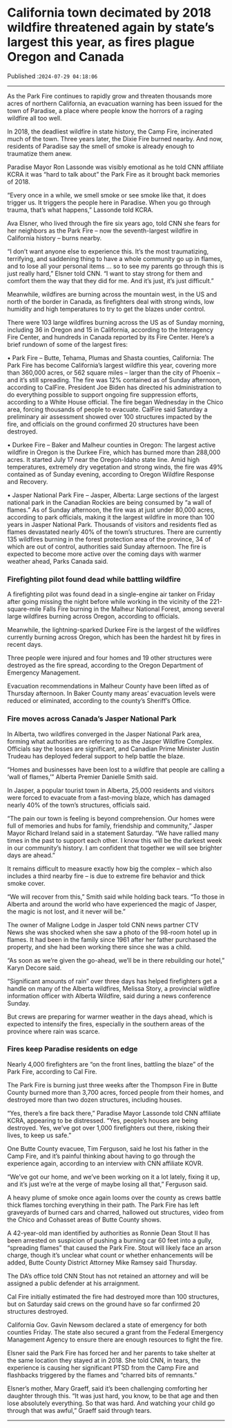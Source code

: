 # California town decimated by 2018 wildfire threatened again by state’s largest this year, as fires plague Oregon and Canada

Published :`2024-07-29 04:18:06`

---

As the Park Fire continues to rapidly grow and threaten thousands more acres of northern California, an evacuation warning has been issued for the town of Paradise, a place where people know the horrors of a raging wildfire all too well.

In 2018, the deadliest wildfire in state history, the Camp Fire, incinerated much of the town. Three years later, the Dixie Fire burned nearby. And now, residents of Paradise say the smell of smoke is already enough to traumatize them anew.

Paradise Mayor Ron Lassonde was visibly emotional as he told CNN affiliate KCRA it was “hard to talk about” the Park Fire as it brought back memories of 2018.

“Every once in a while, we smell smoke or see smoke like that, it does trigger us. It triggers the people here in Paradise. When you go through trauma, that’s what happens,” Lassonde told KCRA.

Ava Elsner, who lived through the fire six years ago, told CNN she fears for her neighbors as the Park Fire – now the seventh-largest wildfire in California history – burns nearby.

“I don’t want anyone else to experience this. It’s the most traumatizing, terrifying, and saddening thing to have a whole community go up in flames, and to lose all your personal items … so to see my parents go through this is just really hard,” Elsner told CNN. “I want to stay strong for them and comfort them the way that they did for me. And it’s just, it’s just difficult.”

Meanwhile, wildfires are burning across the mountain west, in the US and north of the border in Canada, as firefighters deal with strong winds, low humidity and high temperatures to try to get the blazes under control.

There were 103 large wildfires burning across the US as of Sunday morning, including 36 in Oregon and 15 in California, according to the Interagency Fire Center, and hundreds in Canada reported by its Fire Center. Here’s a brief rundown of some of the largest fires:

• Park Fire – Butte, Tehama, Plumas and Shasta counties, California: The Park Fire has become California’s largest wildfire this year, covering more than 360,000 acres, or 562 square miles – larger than the city of Phoenix – and it’s still spreading. The fire was 12% contained as of Sunday afternoon, according to CalFire. President Joe Biden has directed his administration to do everything possible to support ongoing fire suppression efforts, according to a White House official. The fire began Wednesday in the Chico area, forcing thousands of people to evacuate. CalFire said Saturday a preliminary air assessment showed over 100 structures impacted by the fire, and officials on the ground confirmed 20 structures have been destroyed.

• Durkee Fire – Baker and Malheur counties in Oregon: The largest active wildfire in Oregon is the Durkee Fire, which has burned more than 288,000 acres. It started July 17 near the Oregon-Idaho state line. Amid high temperatures, extremely dry vegetation and strong winds, the fire was 49% contained as of Sunday evening, according to Oregon Wildfire Response and Recovery.

• Jasper National Park Fire – Jasper, Alberta: Large sections of the largest national park in the Canadian Rockies are being consumed by “a wall of flames.” As of Sunday afternoon, the fire was at just under 80,000 acres, according to park officials, making it the largest wildfire in more than 100 years in Jasper National Park. Thousands of visitors and residents fled as flames devastated nearly 40% of the town’s structures. There are currently 135 wildfires burning in the forest protection area of the province, 34 of which are out of control, authorities said Sunday afternoon. The fire is expected to become more active over the coming days with warmer weather ahead, Parks Canada said.

### Firefighting pilot found dead while battling wildfire

A firefighting pilot was found dead in a single-engine air tanker on Friday after going missing the night before while working in the vicinity of the 221-square-mile Falls Fire burning in the Malheur National Forest, among several large wildfires burning across Oregon, according to officials.

Meanwhile, the lightning-sparked Durkee Fire is the largest of the wildfires currently burning across Oregon, which has been the hardest hit by fires in recent days.

Three people were injured and four homes and 19 other structures were destroyed as the fire spread, according to the Oregon Department of Emergency Management.

Evacuation recommendations in Malheur County have been lifted as of Thursday afternoon. In Baker County many areas’ evacuation levels were reduced or eliminated, according to the county’s Sheriff’s Office.

### Fire moves across Canada’s Jasper National Park

In Alberta, two wildfires converged in the Jasper National Park area, forming what authorities are referring to as the Jasper Wildfire Complex. Officials say the losses are significant, and Canadian Prime Minister Justin Trudeau has deployed federal support to help battle the blaze.

“Homes and businesses have been lost to a wildfire that people are calling a ‘wall of flames,’” Alberta Premier Danielle Smith said.

In Jasper, a popular tourist town in Alberta, 25,000 residents and visitors were forced to evacuate from a fast-moving blaze, which has damaged nearly 40% of the town’s structures, officials said.

“The pain our town is feeling is beyond comprehension. Our homes were full of memories and hubs for family, friendship and community,” Jasper Mayor Richard Ireland said in a statement Saturday. “We have rallied many times in the past to support each other. I know this will be the darkest week in our community’s history. I am confident that together we will see brighter days are ahead.”

It remains difficult to measure exactly how big the complex – which also includes a third nearby fire – is due to extreme fire behavior and thick smoke cover.

“We will recover from this,” Smith said while holding back tears. “To those in Alberta and around the world who have experienced the magic of Jasper, the magic is not lost, and it never will be.”

The owner of Maligne Lodge in Jasper told CNN news partner CTV News she was shocked when she saw a photo of the 98-room hotel up in flames. It had been in the family since 1961 after her father purchased the property, and she had been working there since she was a child.

“As soon as we’re given the go-ahead, we’ll be in there rebuilding our hotel,” Karyn Decore said.

“Significant amounts of rain” over three days has helped firefighters get a handle on many of the Alberta wildfires, Melissa Story, a provincial wildfire information officer with Alberta Wildfire, said during a news conference Sunday.

But crews are preparing for warmer weather in the days ahead, which is expected to intensify the fires, especially in the southern areas of the province where rain was scarce.

### Fires keep Paradise residents on edge

Nearly 4,000 firefighters are “on the front lines, battling the blaze” of the Park Fire, according to Cal Fire.

The Park Fire is burning just three weeks after the Thompson Fire in Butte County burned more than 3,700 acres, forced people from their homes, and destroyed more than two dozen structures, including houses.

“Yes, there’s a fire back there,” Paradise Mayor Lassonde told CNN affiliate KCRA, appearing to be distressed. “Yes, people’s houses are being destroyed. Yes, we’ve got over 1,000 firefighters out there, risking their lives, to keep us safe.”

One Butte County evacuee, Tim Ferguson, said he lost his father in the Camp Fire, and it’s painful thinking about having to go through the experience again, according to an interview with CNN affiliate KOVR.

“We’ve got our home, and we’ve been working on it a lot lately, fixing it up, and it’s just we’re at the verge of maybe losing all that,” Ferguson said.

A heavy plume of smoke once again looms over the county as crews battle thick flames torching everything in their path. The Park Fire has left graveyards of burned cars and charred, hallowed out structures, video from the Chico and Cohasset areas of Butte County shows.

A 42-year-old man identified by authorities as Ronnie Dean Stout II has been arrested on suspicion of pushing a burning car 60 feet into a gully, “spreading flames” that caused the Park Fire. Stout will likely face an arson charge, though it’s unclear what count or whether enhancements will be added, Butte County District Attorney Mike Ramsey said Thursday.

The DA’s office told CNN Stout has not retained an attorney and will be assigned a public defender at his arraignment.

Cal Fire initially estimated the fire had destroyed more than 100 structures, but on Saturday said crews on the ground have so far confirmed 20 structures destroyed.

California Gov. Gavin Newsom declared a state of emergency for both counties Friday. The state also secured a grant from the Federal Emergency Management Agency to ensure there are enough resources to fight the fire.

Elsner said the Park Fire has forced her and her parents to take shelter at the same location they stayed at in 2018. She told CNN, in tears, the experience is causing her significant PTSD from the Camp Fire and flashbacks triggered by the flames and “charred bits of remnants.”

Elsner’s mother, Mary Graeff, said it’s been challenging comforting her daughter through this. “It was just hard, you know, to be that age and then lose absolutely everything. So that was hard. And watching your child go through that was awful,” Graeff said through tears.

---

